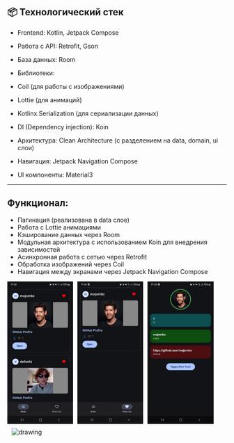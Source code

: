 ## 📦 Технологический стек

- Frontend: Kotlin, Jetpack Compose
- Работа с API: Retrofit, Gson
- База данных: Room
  
- Библиотеки:
- Coil (для работы с изображениями)
- Lottie (для анимаций)
- Kotlinx.Serialization (для сериализации данных)
- DI (Dependency injection): Koin

- Архитектура: Clean Architecture (с разделением на data, domain, ui слои)
  
- Навигация: Jetpack Navigation Compose

- UI компоненты: Material3
---

## Функционал:

- Пагинация (реализована в data слое)
- Работа с Lottie анимациями
- Кэширование данных через Room
- Модульная архитектура с использованием Koin для внедрения зависимостей
- Асинхронная работа с сетью через Retrofit
- Обработка изображений через Coil
- Навигация между экранами через Jetpack Navigation Compose

<div style="display: flex; flex-wrap: wrap;">
    <img src="screenshots/photo1.jpg" alt="drawing" style="width: 30%; height: auto; margin-bottom: 10px;"/>
    <img src="screenshots/photo2.jpg" alt="drawing" style="width: 30%; height: auto; margin-bottom: 10px; margin-left: 10px"/>
  <img src="screenshots/photo3.jpg" alt="drawing" style="width: 30%; height: auto; margin-bottom: 10px; margin-left: 10px"/>
  <img src="screenshots/video.mp4" alt="drawing" style="width: 30%; height: auto; margin-bottom: 10px; margin-left: 10px"/>
</div>
